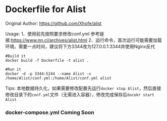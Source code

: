 # Dockerfile for Alist
Original Author: https://github.com/Xhofe/alist

Usage:
1、使用前先按照要求修改conf.yml  参考链接:https://www.nn.ci/archives/alist.html
2、运行命令，首次运行可能需要加载环境，需要一点时间，建议将下方3344改为127.0.0.1:3344并使用Nginx反代
```
#Build it
docker build -f Dockerfile -t alist .

#Run it
docker -d -p 3344:5244 --name Alist -v /home/Alist/conf.yml:/home/Alist/conf.yml alist

```

Tips:
本地数据持久化，如果需要修改配置先运行`docker stop Alist`，然后直接修改目录下的`conf.yml`文件（无需进入容器），修改完成保存后`docekr start Alist`

### docker-compose.yml Coming Soon

